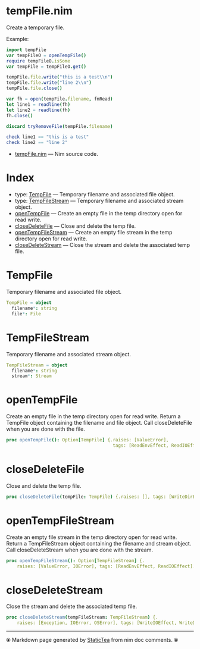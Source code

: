 # tempFile.nim

Create a temporary file.

Example:

~~~nim
import tempFile
var tempFileO = openTempFile()
require tempFileO.isSome
var tempFile = tempFileO.get()

tempFile.file.write("this is a test\\n")
tempFile.file.write("line 2\\n")
tempFile.file.close()

var fh = open(tempFile.filename, fmRead)
let line1 = readline(fh)
let line2 = readline(fh)
fh.close()

discard tryRemoveFile(tempFile.filename)

check line1 == "this is a test"
check line2 == "line 2"
~~~


* [tempFile.nim](../src/tempFile.nim) &mdash; Nim source code.
# Index

* type: [TempFile](#tempfile) &mdash; Temporary filename and associated file object.
* type: [TempFileStream](#tempfilestream) &mdash; Temporary filename and associated stream object.
* [openTempFile](#opentempfile) &mdash; Create an empty file in the temp directory open for read
write.
* [closeDeleteFile](#closedeletefile) &mdash; Close and delete the temp file.
* [openTempFileStream](#opentempfilestream) &mdash; Create an empty file stream in the temp directory open for read
write.
* [closeDeleteStream](#closedeletestream) &mdash; Close the stream and delete the associated temp file.

# TempFile

Temporary filename and associated file object.


~~~nim
TempFile = object
  filename*: string
  file*: File
~~~

# TempFileStream

Temporary filename and associated stream object.


~~~nim
TempFileStream = object
  filename*: string
  stream*: Stream
~~~

# openTempFile

Create an empty file in the temp directory open for read
write. Return a TempFile object containing the filename and
file object.  Call closeDeleteFile when you are done with the
file.


~~~nim
proc openTempFile(): Option[TempFile] {.raises: [ValueError],
                                        tags: [ReadEnvEffect, ReadIOEffect].}
~~~

# closeDeleteFile

Close and delete the temp file.


~~~nim
proc closeDeleteFile(tempFile: TempFile) {.raises: [], tags: [WriteDirEffect].}
~~~

# openTempFileStream

Create an empty file stream in the temp directory open for read
write. Return a TempFileStream object containing the filename and
stream object.  Call closeDeleteStream when you are done with the
stream.


~~~nim
proc openTempFileStream(): Option[TempFileStream] {.
    raises: [ValueError, IOError], tags: [ReadEnvEffect, ReadIOEffect].}
~~~

# closeDeleteStream

Close the stream and delete the associated temp file.


~~~nim
proc closeDeleteStream(tempFileStream: TempFileStream) {.
    raises: [Exception, IOError, OSError], tags: [WriteIOEffect, WriteDirEffect].}
~~~


---
⦿ Markdown page generated by [StaticTea](https://github.com/flenniken/statictea/) from nim doc comments. ⦿

